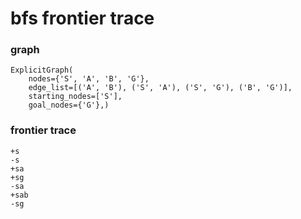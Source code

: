 # bfs frontier trace

### graph
```
ExplicitGraph(
    nodes={'S', 'A', 'B', 'G'},
    edge_list=[('A', 'B'), ('S', 'A'), ('S', 'G'), ('B', 'G')],
    starting_nodes=['S'],
    goal_nodes={'G'},)
```

### frontier trace
```
+s
-s
+sa
+sg
-sa
+sab
-sg
```